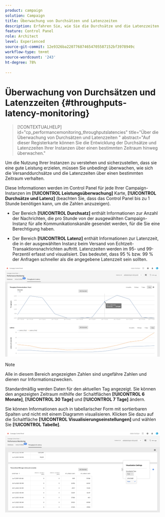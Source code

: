 ```yaml
---
product: campaign
solution: Campaign
title: Überwachung von Durchsätzen und Latenzzeiten
description: Erfahren Sie, wie Sie die Durchsätze und die Latenzzeiten Ihrer Campaign-Instanzen im Control Panel überwachen.
feature: Control Panel
role: Architect
level: Experienced
source-git-commit: 12e9326ba220776874654705587152bf3978949c
workflow-type: tm+mt
source-wordcount: '243'
ht-degree: 78%

---
```


# Überwachung von Durchsätzen und Latenzzeiten {#throughputs-latency-monitoring}

>[!CONTEXTUALHELP]
>id="cp_performancemonitoring_throughputslatencies"
>title="Über die Überwachung von Durchsätzen und Latenzzeiten "
>abstract="Auf dieser Registerkarte können Sie die Entwicklung der Durchsätze und Latenzzeiten Ihrer Instanzen über einen bestimmten Zeitraum hinweg überwachen."

Um die Nutzung Ihrer Instanzen zu verstehen und sicherzustellen, dass sie eine gute Leistung erzielen, müssen Sie unbedingt überwachen, wie sich die Versanddurchsätze und die Latenzzeiten über einen bestimmten Zeitraum verhalten.

Diese Informationen werden im Control Panel für jede Ihrer Campaign-Instanzen im **[!UICONTROL Leistungsüberwachung]** Karte, **[!UICONTROL Durchsätze und Latenz]** (beachten Sie, dass das Control Panel bis zu 1 Stunde benötigen kann, um die Zahlen anzuzeigen).

* Der Bereich **[!UICONTROL Durchsatz]** enthält Informationen zur Anzahl der Nachrichten, die pro Stunde von der ausgewählten Campaign-Instanz für alle Kommunikationskanäle gesendet werden, für die Sie eine Berechtigung haben.

* Der Bereich **[!UICONTROL Latenz]** enthält Informationen zur Latenzzeit, die in der ausgewählten Instanz beim Versand von Echtzeit-Transaktionsnachrichten auftritt. Latenzzeiten werden im 95- und 99-Perzentil erfasst und visualisiert. Das bedeutet, dass 95 % bzw. 99 % der Anfragen schneller als die angegebene Latenzzeit sein sollten.

![](assets/throughput-latencies-overview.png)

>[!NOTE]
>
>Alle in diesem Bereich angezeigten Zahlen sind ungefähre Zahlen und dienen nur Informationszwecken.

Standardmäßig werden Daten für den aktuellen Tag angezeigt. Sie können den angezeigten Zeitraum mithilfe der Schaltflächen **[!UICONTROL 6 Monate]**, **[!UICONTROL 30 Tage]** und **[!UICONTROL 7 Tage]** ändern.

Sie können Informationen auch in tabellarischer Form mit sortierbaren Spalten und nicht mit einem Diagramm visualisieren. Klicken Sie dazu auf die Schaltfläche **[!UICONTROL Visualisierungseinstellungen]** und wählen Sie **[!UICONTROL Tabelle]**.

![](assets/throughput-latencies-table.png)

